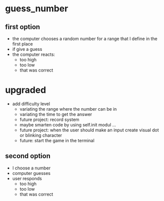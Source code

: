 # guess_number

## first option
- the computer chooses a random number for a range that I define in the first place
- if give a guess 
- the computer reacts: 
    - too high
    - too low
    - that was correct

# upgraded
- add difficulty level
    - variating the range where the number can be in 
    - variating the time to get the answer
    - future project: record system
    - maybe smarten code by using self.init modul ...
    - future project: when the user should make an input create visual dot or blinking character 
    - future: start the game in the terminal 
    
## second option 
- I choose a number 
- computer guesses 
- user responds
    - too high
    - too low
    - that was correct 

